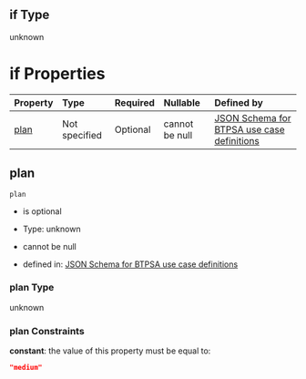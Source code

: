 ## if Type

unknown

# if Properties

| Property      | Type          | Required | Nullable       | Defined by                                                                                                                                                                                                                                  |
| :------------ | :------------ | :------- | :------------- | :------------------------------------------------------------------------------------------------------------------------------------------------------------------------------------------------------------------------------------------ |
| [plan](#plan) | Not specified | Optional | cannot be null | [JSON Schema for BTPSA use case definitions](btpsa-usecase-properties-services-items-allof-1-then-allof-94-then-allof-1-if-properties-plan.md "undefined#/properties/services/items/allOf/1/then/allOf/94/then/allOf/1/if/properties/plan") |

## plan



`plan`

*   is optional

*   Type: unknown

*   cannot be null

*   defined in: [JSON Schema for BTPSA use case definitions](btpsa-usecase-properties-services-items-allof-1-then-allof-94-then-allof-1-if-properties-plan.md "undefined#/properties/services/items/allOf/1/then/allOf/94/then/allOf/1/if/properties/plan")

### plan Type

unknown

### plan Constraints

**constant**: the value of this property must be equal to:

```json
"medium"
```
